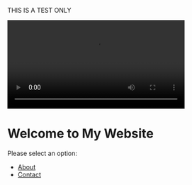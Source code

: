 
THIS IS A TEST ONLY

<video controls width="400" autoplay="true">
    <source src="https://tst.dynamsoft.com/public/docs/dbr/javascript/How%20to%20Use%20Dynamsoft%20Barcode%20Reader%20JavaScript%20SDK%20v1.1.mp4">
</video>


# Welcome to My Website

Please select an option:

- [About](about.md)
- [Contact](contact.md)


